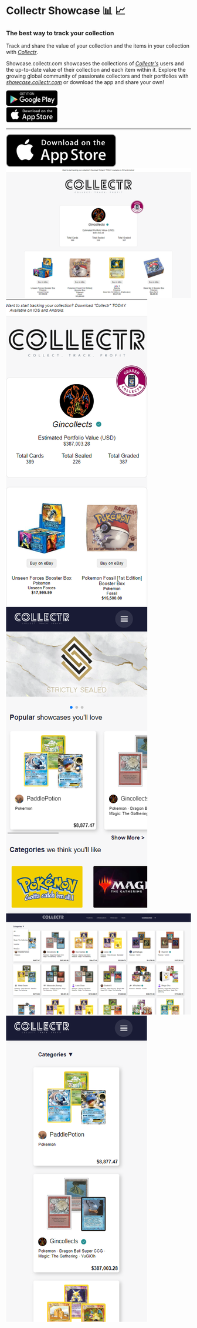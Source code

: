 Collectr Showcase :bar_chart: :chart_with_upwards_trend:
=======

### The best way to track your collection

Track and share the value of your collection and the items in your collection with *[Collectr](https://www.getcollectr.com/)*.

Showcase.collectr.com showcases the collections of *[Collectr's](https://www.getcollectr.com/)* users and the up-to-date value of their collection and each item within it. Explore the growing global community of passionate collectors and their portfolios with *[showcase.collectr.com](https://www.getcollectr.com/)* or download the app and share your own!


<a href='https://play.google.com/store/apps/details?id=com.collectrinc.collectr'>
<img style="width: 10em" src='./public/readme/google-store-1.png'/>
</a></br>
<a href='https://apps.apple.com/us/app/collectr-tcg-collector-app/id1603892248'>
<img style="width: 10em" src='./public/readme/app-store-1.png'/>
</a>
<hr/>
<img src='https://github.com/RyanKendrick/collectr-showcase/blob/main/public/readme/app-store-1.png?raw=true'/>
<img src='https://github.com/RyanKendrick/collectr-showcase/blob/main/public/readme/collectr-ss-5.PNG?raw=true'/>
<span>
    <img src='https://github.com/RyanKendrick/collectr-showcase/blob/main/public/readme/collectr-ss-4.PNG?raw=true'/>
    <img src='https://github.com/RyanKendrick/collectr-showcase/blob/main/public/readme/collectr-ss-2.PNG?raw=true'/>
</span>
<img src='https://github.com/RyanKendrick/collectr-showcase/blob/main/public/readme/collectr-ss-6.PNG?raw=true'/>
<img src='https://github.com/RyanKendrick/collectr-showcase/blob/main/public/readme/collectr-ss-7.PNG?raw=true'/>